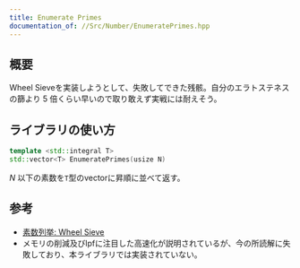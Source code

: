 ```yaml
---
title: Enumerate Primes
documentation_of: //Src/Number/EnumeratePrimes.hpp
---
```


## 概要

Wheel Sieveを実装しようとして、失敗してできた残骸。自分のエラトステネスの篩より $5$ 倍くらい早いので取り敢えず実戦には耐えそう。

## ライブラリの使い方

```cpp
template <std::integral T>
std::vector<T> EnumeratePrimes(usize N)
```

$N$ 以下の素数を`T`型のvectorに昇順に並べて返す。

## 参考

- [素数列挙: Wheel Sieve](https://37zigen.com/wheel-sieve/)
- メモリの削減及びlpfに注目した高速化が説明されているが、今の所読解に失敗しており、本ライブラリでは実装されていない。
